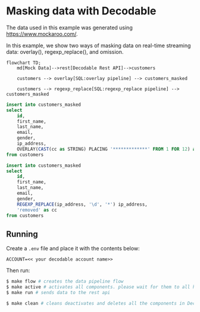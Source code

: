 # Masking data with Decodable

The data used in this example was generated using https://www.mockaroo.com/.

In this example, we show two ways of masking data on real-time streaming data: overlay(), regexp_replace(), and omission.


```mermaid
flowchart TD;
    md[Mock Data]-->rest[Decodable Rest API]-->customers

    customers --> overlay[SQL:overlay pipeline] --> customers_masked

    customers --> regexp_replace[SQL:regexp_replace pipeline] --> customers_masked
```

```sql
insert into customers_masked
select 
    id,
    first_name,
    last_name,
    email,
    gender,
    ip_address, 
    OVERLAY(CAST(cc as STRING) PLACING '*************' FROM 1 FOR 12) as fn_overlay
from customers
```


```sql
insert into customers_masked
select 
    id,
    first_name,
    last_name,
    email,
    gender,
    REGEXP_REPLACE(ip_address, '\d', '*') ip_address,
    'removed' as cc
from customers
```

## Running

Create a `.env` file and place it with the contents below:

```
ACCOUNT=<< your decodable account name>>

```

Then run:

```bash
$ make flow # creates the data pipeline flow
$ make active # activates all components. please wait for them to all have running status
$ make run # sends data to the rest api

$ make clean # cleans deactivates and deletes all the components in Decodable
```
